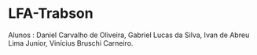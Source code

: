 # LFA-Trabson
Alunos : Daniel Carvalho de Oliveira, Gabriel Lucas da Silva, Ivan de Abreu Lima Junior, Vinícius Bruschi Carneiro. 
